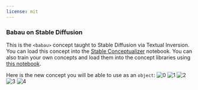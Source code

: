 ```yaml
---
license: mit
---
```

### Babau on Stable Diffusion
This is the `<babau>` concept taught to Stable Diffusion via Textual Inversion. You can load this concept into the [Stable Conceptualizer](https://colab.research.google.com/github/huggingface/notebooks/blob/main/diffusers/stable_conceptualizer_inference.ipynb) notebook. You can also train your own concepts and load them into the concept libraries using [this notebook](https://colab.research.google.com/github/huggingface/notebooks/blob/main/diffusers/sd_textual_inversion_training.ipynb).

Here is the new concept you will be able to use as an `object`:
![<babau> 0](https://huggingface.co/sd-concepts-library/babau/resolve/main/concept_images/1.jpeg)
![<babau> 1](https://huggingface.co/sd-concepts-library/babau/resolve/main/concept_images/2.jpeg)
![<babau> 2](https://huggingface.co/sd-concepts-library/babau/resolve/main/concept_images/0.jpeg)
![<babau> 3](https://huggingface.co/sd-concepts-library/babau/resolve/main/concept_images/3.jpeg)
![<babau> 4](https://huggingface.co/sd-concepts-library/babau/resolve/main/concept_images/4.jpeg)


